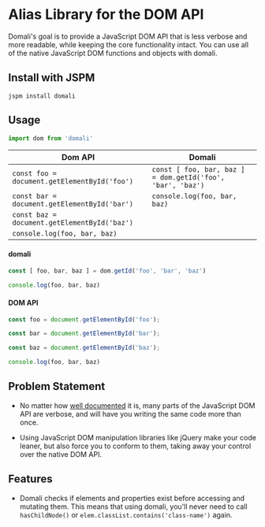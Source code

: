 # Alias Library for the DOM API

Domali's goal is to provide a JavaScript DOM API that is less verbose and
more readable, while keeping the core functionality intact. You can use
all of the native JavaScript DOM functions and objects with domali.


## Install with JSPM

`jspm install domali`

## Usage


```javascript
import dom from 'domali'
```


Dom API | Domali
--- | ---
`const foo = document.getElementById('foo')` | `const [ foo, bar, baz ] = dom.getId('foo', 'bar', 'baz')`
`const bar = document.getElementById('bar')` | `console.log(foo, bar, baz)`
`const baz = document.getElementById('baz')` |
`console.log(foo, bar, baz)` |

#### domali
```javascript
const [ foo, bar, baz ] = dom.getId('foo', 'bar', 'baz')

console.log(foo, bar, baz)
```


#### DOM API

```javascript
const foo = document.getElementById('foo');

const bar = document.getElementById('bar');

const baz = document.getElementById('baz');

console.log(foo, bar, baz)
```

## Problem Statement
- No matter how
[well documented](https://developer.mozilla.org/en-US/docs/Web/API/Document_Object_Model)
it is, many parts of the JavaScript DOM API are verbose, and will have you
writing the same code more than once.

- Using JavaScript DOM manipulation libraries like jQuery make your code
leaner, but also force you to conform to them, taking away your control
over the native DOM API.

## Features

- Domali checks if elements and properties exist before accessing and mutating
them. This means that using domali, you'll never need to call `hasChildNode()`
or `elem.classList.contains('class-name')` again.
